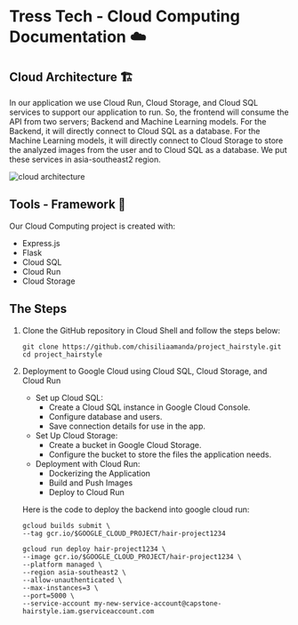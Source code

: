 # Tress Tech - Cloud Computing Documentation ☁️

## Cloud Architecture 🏗️
In our application we use Cloud Run, Cloud Storage, and Cloud SQL services to support our application to run. So, the frontend will consume the API from two servers; Backend and Machine Learning models. For the Backend, it will directly connect to Cloud SQL as a database. For the Machine Learning models, it will directly connect to Cloud Storage to store the analyzed images from the user and to Cloud SQL as a database. We put these services in asia-southeast2 region.

![cloud architecture](https://github.com/chisiliaamanda/project_hairstyle/assets/133761119/944add2c-b7e3-4074-a873-386bed52ea77)

## Tools - Framework 🔧
Our Cloud Computing project is created with:
* Express.js
* Flask
* Cloud SQL
* Cloud Run
* Cloud Storage

## The Steps 
1. Clone the GitHub repository in Cloud Shell and follow the steps below:
   ```
   git clone https://github.com/chisiliaamanda/project_hairstyle.git
   cd project_hairstyle
   ```
3. Deployment to Google Cloud using Cloud SQL, Cloud Storage, and Cloud Run
   - Set up Cloud SQL:
     * Create a Cloud SQL instance in Google Cloud Console.
     * Configure database and users.
     * Save connection details for use in the app.
   - Set Up Cloud Storage:
     * Create a bucket in Google Cloud Storage.
     * Configure the bucket to store the files the application needs.
   - Deployment with Cloud Run:
     * Dockerizing the Application
     * Build and Push Images
     * Deploy to Cloud Run
       
   Here is the code to deploy the backend into google cloud run:
   ```
   gcloud builds submit \
   --tag gcr.io/$GOOGLE_CLOUD_PROJECT/hair-project1234
   ```
   ```
   gcloud run deploy hair-project1234 \
   --image gcr.io/$GOOGLE_CLOUD_PROJECT/hair-project1234 \
   --platform managed \
   --region asia-southeast2 \
   --allow-unauthenticated \
   --max-instances=3 \
   --port=5000 \
   --service-account my-new-service-account@capstone-hairstyle.iam.gserviceaccount.com
   ```
